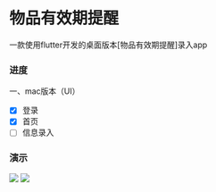 # 物品有效期提醒

一款使用flutter开发的桌面版本[物品有效期提醒]录入app

### 进度

一、mac版本（UI）

- [x] 登录
- [x] 首页
- [ ] 信息录入

### 演示

![](https://github.com/tiandi0228/expire/blob/dev/main/tray.png)
![](https://github.com/tiandi0228/expire/blob/dev/main/login.png)